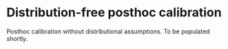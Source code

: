 # Distribution-free posthoc calibration 
Posthoc calibration without distributional assumptions. To be populated shortly.
